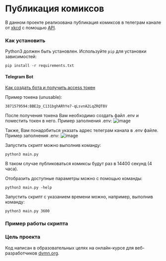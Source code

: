 # Публикация комиксов

В данном проекте реализована публикация комиксов в телеграм канале от [xkcd](https://xkcd.com/) с помощью [API](https://xkcd.com/json.html).

### Как установить

Python3 должен быть установлен. 
Используйте `pip` для установки зависимостей:
```
pip install -r requirements.txt
```

#### Telegram Bot
[Как создать бота и получить access токен](https://way23.ru/%D1%80%D0%B5%D0%B3%D0%B8%D1%81%D1%82%D1%80%D0%B0%D1%86%D0%B8%D1%8F-%D0%B1%D0%BE%D1%82%D0%B0-%D0%B2-telegram.html)

Пример токена (unusable):
```
3871579594:BBE2p_C131bghARhYe7-qLsvnA2LqZRQT8V
```
После получения токена Вам необходимо создать файл .env и поместить токен в него.
Пример заполнения .env:
![image](https://github.com/e13q/WA_lesson4/assets/110967581/20aea039-5294-4f30-8db1-cdf8321ea40e)

Также, Вам понадобиться указать адрес телеграм канала в .env файле.
Пример заполнения .env:
![image](https://github.com/e13q/WA_lesson4/assets/110967581/aeb5f422-7dce-480b-a4c5-a08764b764f3)

Запустить скрипт можно выполнив команду:

```python3 main.py```

В таком случае публиковаться комиксы будут раз в 14400 секунд (4 часа).

Отобразить доступные параметры можно с помощью команды:

```python3 main.py -help```

Запустить скрипт с указанием времени можно, например, выполнив команду:

`python3 main.py 3600`

### Пример работы скрипта


### Цель проекта

Код написан в образовательных целях на онлайн-курсе для веб-разработчиков [dvmn.org](https://dvmn.org/).
